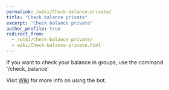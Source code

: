 ```yaml
---
permalink: /wiki/Check-balance-private/
title: "Check balance private"
excerpt: "Check balance private"
author_profile: true
redirect_from: 
  - /wiki/Check-balance-private/
  - wiki/Check-balance-private.html
---
```


If you want to check your balance in groups, use the command '/check_balance'


Visit [Wiki](..) for more info on using the bot.